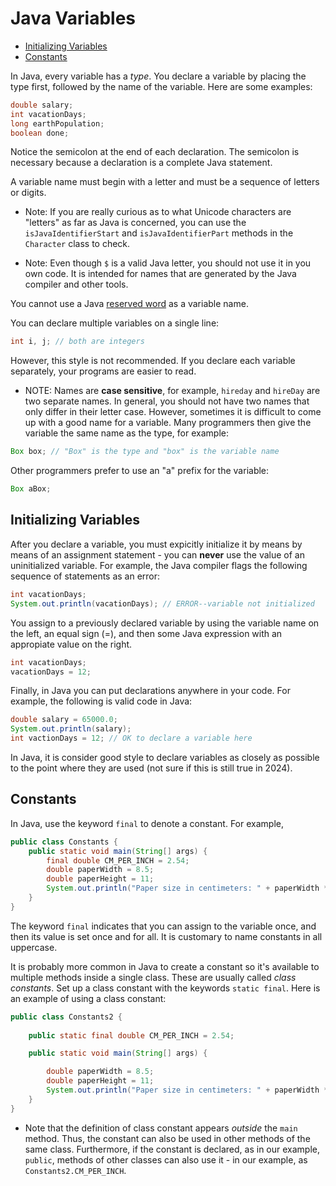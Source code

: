 # Java Variables

- [Initializing Variables](#initializing-variables)
- [Constants](#constants)

In Java, every variable has a _type_. You declare a variable by placing the type first, followed by the name of the variable. Here are some examples:

```java
double salary;
int vacationDays;
long earthPopulation;
boolean done;
```

Notice the semicolon at the end of each declaration. The semicolon is necessary because a declaration is a complete Java statement.

A variable name must begin with a letter and must be a sequence of letters or digits.

- Note: If you are really curious as to what Unicode characters are "letters" as far as Java is concerned, you can use the `isJavaIdentifierStart` and `isJavaIdentifierPart` methods in the `Character` class to check.

- Note: Even though `$` is a valid Java letter, you should not use it in you own code. It is intended for names that are generated by the Java compiler and other tools.

You cannot use a Java [reserved word](https://en.wikipedia.org/wiki/List_of_Java_keywords) as a variable name.

You can declare multiple variables on a single line:

```java
int i, j; // both are integers
```

However,  this style is not recommended.  If you declare each variable separately, your programs are easier to read.

- NOTE: Names are **case sensitive**, for example, `hireday` and `hireDay` are two separate names. In general, you should not have two names that only differ in their letter case. However, sometimes it is difficult to come up with a good name for a variable. Many programmers then give the variable the same name as the type, for example:

```Java
Box box; // "Box" is the type and "box" is the variable name
```

Other programmers prefer to use an "a" prefix for the variable:

```java
Box aBox;
```

## Initializing Variables

After you declare a variable, you must expicitly initialize it by means by means of an assignment statement - you can **never** use the value of an uninitialized variable. For example, the Java compiler flags the following sequence of statements as an error:

```java
int vacationDays;
System.out.println(vacationDays); // ERROR--variable not initialized
```

You assign to a previously declared variable by using the variable name on the left, an equal sign (=), and then some Java expression with an appropiate value on the right.

```java
int vacationDays;
vacationDays = 12;
```

Finally, in Java you can put declarations anywhere in your code. For example, the following is valid code in Java:

```java
double salary = 65000.0;
System.out.println(salary);
int vactionDays = 12; // OK to declare a variable here
```

In Java, it is consider good style to declare variables as closely as possible to the point where they are used (not sure if this is still true in 2024).

## Constants

In Java, use the keyword `final` to denote a constant. For example, 

```java
public class Constants {
    public static void main(String[] args) {
        final double CM_PER_INCH = 2.54;
        double paperWidth = 8.5;
        double paperHeight = 11;
        System.out.println("Paper size in centimeters: " + paperWidth * CM_PER_INCH + " by " + paperheight * CM_PER_INCH);
    }
}
```

The keyword `final` indicates that you can assign to the variable once, and then its value is set once and for all. It is customary to name constants in all uppercase.

It is probably more common in Java to create a constant so it's available to multiple methods inside a single class. These are usually called _class constants_. Set up a class constant with the keywords `static final`. Here is an example of using a class constant:

```java
public class Constants2 {
    
    public static final double CM_PER_INCH = 2.54;

    public static void main(String[] args) {

        double paperWidth = 8.5;
        double paperHeight = 11;
        System.out.println("Paper size in centimeters: " + paperWidth * CM_PER_INCH + " by " + paperheight * CM_PER_INCH);
    }
}
```

- Note that the definition of class constant appears _outside_ the `main` method. Thus, the constant can also be used in other methods of the same class. Furthermore, if the constant is declared, as in our example, `public`, methods of other classes can also use it - in our example, as `Constants2.CM_PER_INCH`.

